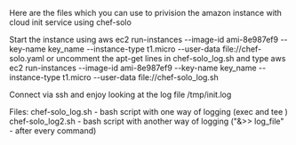 Here are the files which you can use to privision the amazon instance with cloud init service using chef-solo 

Start the instance using
aws ec2 run-instances --image-id ami-8e987ef9 --key-name key_name --instance-type t1.micro --user-data file://chef-solo.yaml
or
uncomment the apt-get lines in chef-solo_log.sh and type
aws ec2 run-instances --image-id ami-8e987ef9 --key-name key_name --instance-type t1.micro --user-data file://chef-solo_log.sh

Connect via ssh and enjoy looking at the log file /tmp/init.log 

Files:
chef-solo_log.sh  - bash script with one way of logging (exec and tee ) 
chef-solo_log2.sh  - bash script with another way of logging ("&>> log_file" - after every command)
